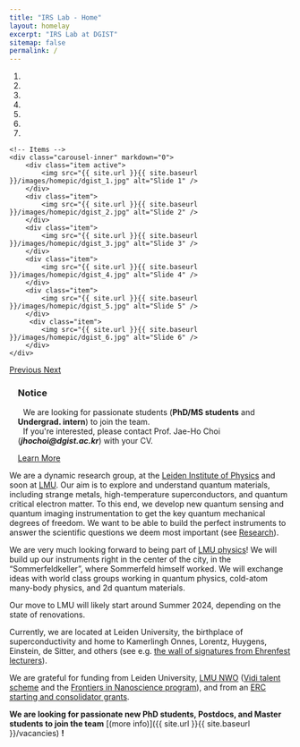 ```yaml
---
title: "IRS Lab - Home"
layout: homelay
excerpt: "IRS Lab at DGIST"
sitemap: false
permalink: /
---
```


<div markdown="0" id="carousel" class="carousel slide" data-ride="carousel" data-interval="4000" data-pause="hover" >
    <!-- Menu -->
    <ol class="carousel-indicators">
        <li data-target="#carousel" data-slide-to="0" class="active"></li>
        <li data-target="#carousel" data-slide-to="1"></li>
        <li data-target="#carousel" data-slide-to="2"></li>
        <li data-target="#carousel" data-slide-to="3"></li>
        <li data-target="#carousel" data-slide-to="4"></li>
        <li data-target="#carousel" data-slide-to="5"></li>
        <li data-target="#carousel" data-slide-to="6"></li>
    </ol>

    <!-- Items -->
    <div class="carousel-inner" markdown="0">
        <div class="item active">
            <img src="{{ site.url }}{{ site.baseurl }}/images/homepic/dgist_1.jpg" alt="Slide 1" />
        </div>
        <div class="item">
            <img src="{{ site.url }}{{ site.baseurl }}/images/homepic/dgist_2.jpg" alt="Slide 2" />
        </div>
        <div class="item">
            <img src="{{ site.url }}{{ site.baseurl }}/images/homepic/dgist_3.jpg" alt="Slide 3" />
        </div>
        <div class="item">
            <img src="{{ site.url }}{{ site.baseurl }}/images/homepic/dgist_4.jpg" alt="Slide 4" />
        </div>
        <div class="item">
            <img src="{{ site.url }}{{ site.baseurl }}/images/homepic/dgist_5.jpg" alt="Slide 5" />
        </div>       
         <div class="item">
            <img src="{{ site.url }}{{ site.baseurl }}/images/homepic/dgist_6.jpg" alt="Slide 6" />
        </div>
    </div>
  <a class="left carousel-control" href="#carousel" role="button" data-slide="prev">
    <span class="glyphicon glyphicon-chevron-left" aria-hidden="true"></span>
    <span class="sr-only">Previous</span>
  </a>
  <a class="right carousel-control" href="#carousel" role="button" data-slide="next">
    <span class="glyphicon glyphicon-chevron-right" aria-hidden="true"></span>
    <span class="sr-only">Next</span>
  </a>
</div>

<div class="well" style="margin-left: 3%; margin-right: 3%">
  <h3>Notice</h3>
  <span style="margin-left: 2%">We are looking for passionate students (<b>PhD/MS students</b> and <b>Undergrad. intern</b>) to join the team.<br></span>
  <span style="margin-left: 2%">If you're interested, please contact Prof. Jae-Ho Choi (<b><i>jhochoi@dgist.ac.kr</i></b>) with your CV.</span>
  <p><a href="#" class="btn btn-primary">Learn More</a></p>
</div>

We are a dynamic research group, at the [Leiden Institute of Physics](http://www.physics.leidenuniv.nl) and soon at [LMU](https://www.physik.lmu.de/en/index.html). Our aim is to explore and understand quantum materials, including strange metals, high-temperature superconductors, and quantum critical electron matter. To this end, we develop new quantum sensing and quantum imaging instrumentation to get the key quantum mechanical degrees of freedom. We want to be able to build the perfect instruments to answer the scientific questions we deem most important (see [Research](research)). 


We are very much looking forward to being part of [LMU physics](https://www.physik.lmu.de/en/index.html)! We will build up our instruments right in the center of the city, in the “Sommerfeldkeller”, where Sommerfeld himself worked. We will exchange ideas with world class groups working in quantum physics, cold-atom many-body physics, and 2d quantum materials.

Our move to LMU will likely start around Summer 2024, depending on the state of renovations. 

Currently, we are located at Leiden University, the birthplace of superconductivity and home to Kamerlingh Onnes, Lorentz, Huygens, Einstein, de Sitter, and others (see e.g. [the wall of signatures from Ehrenfest lecturers](https://www.lorentz.leidenuniv.nl/history/colloquium/muur_heel.html)). 

We are grateful for funding from Leiden University, [LMU ](https://www.lmu.de) [NWO](www.nwo.nl) ([Vidi talent scheme](http://www.nwo.nl/en/research-and-results/programmes/Talent+Scheme) and the [Frontiers in Nanoscience program](https://www.universiteitleiden.nl/en/research/research-projects/science/frontiers-of-nanoscience-nanofront)), and from an [ERC starting and consolidator grants](https://erc.europa.eu/funding/starting-grants).

 **We are  looking for passionate new PhD students, Postdocs, and Master students to join the team** [(more info)]({{ site.url }}{{ site.baseurl }}/vacancies) **!**


<br><br>